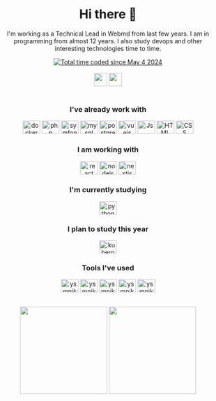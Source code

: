 <h1 align="center"> Hi there 👋 </h1> 

<p align="center">  I'm working as a Technical Lead in Webmd from last few years. I am in programming from almost 12 years. I also study devops and other interesting technologies time to time. </p>

<div align="center">
  <a href="https://wakatime.com/@38a2d40f-5cf0-4c37-9d9b-0bf9d4bdbffd"><img src="https://wakatime.com/badge/user/38a2d40f-5cf0-4c37-9d9b-0bf9d4bdbffd.svg" alt="Total time coded since May 4 2024" /></a>
</div>

<div align="center" style="display: inline_block"><br>
  <div align="center">
    <a href="https://www.linkedin.com/in/ysmnikhil/" target="_blank"> <img height="30" src="https://img.shields.io/badge/LinkedIn-%23333?style=for-the-badge&logo=linkedin&logoColor=white" target="_blank"></a>
    <a href = "https://dev.to/ysmnikhil"><img height="30" src="https://img.shields.io/badge/-Dev.to-%23333?style=for-the-badge&logo=devdotto&logoColor=white" target="_blank"></a> 
  </div>
</div>

<div align="center">
  <div style="display: inline_block"><br>
    <h3>I've already work with</h3>    
    <img alt="docker" height="30" width="40" src="https://cdn.jsdelivr.net/gh/devicons/devicon@latest/icons/docker/docker-original.svg" />
    <img alt="php" height="30" width="40" src="https://cdn.jsdelivr.net/gh/devicons/devicon@latest/icons/php/php-original.svg" />
    <img alt="symfony" height="30" width="40" src="https://cdn.jsdelivr.net/gh/devicons/devicon@latest/icons/symfony/symfony-original.svg" />
    <img alt="mysql" height="30" width="40" src="https://cdn.jsdelivr.net/gh/devicons/devicon@latest/icons/mysql/mysql-original.svg" />
    <img alt="postgresql" height="30" width="40" src="https://cdn.jsdelivr.net/gh/devicons/devicon@latest/icons/postgresql/postgresql-original.svg" />
    <img alt="vuejs" height="30" width="40" src="https://cdn.jsdelivr.net/gh/devicons/devicon@latest/icons/vuejs/vuejs-original.svg" />  
    <img alt="Js" height="30" width="40" src="https://cdn.jsdelivr.net/gh/devicons/devicon/icons/javascript/javascript-original.svg" />
    <img alt="HTML" height="30" width="40" src="https://cdn.jsdelivr.net/gh/devicons/devicon/icons/html5/html5-original.svg" />
    <img alt="CSS" height="30" width="40" src="https://cdn.jsdelivr.net/gh/devicons/devicon/icons/css3/css3-original.svg" />
  </div>

  <h3>I am working with</h3>
  <img alt="react" height="30" width="40" alt="ysmnikhil-ReactJS" height="30" width="40" src="https://cdn.jsdelivr.net/gh/devicons/devicon/icons/react/react-original.svg" />
  <img alt="nodejs" height="30" width="40" alt="ysmnikhil-NodeJS" height="30" width="40" src="https://cdn.jsdelivr.net/gh/devicons/devicon/icons/nodejs/nodejs-original.svg" />
  <img alt="nextjs" height="30" width="40" src="https://cdn.jsdelivr.net/gh/devicons/devicon@latest/icons/nextjs/nextjs-original.svg" />

  <h3>I'm currently studying</h3>  
  <img alt="python" height="30" width="40" src="https://cdn.jsdelivr.net/gh/devicons/devicon@latest/icons/python/python-original.svg" />
   
  <h3>I plan to study this year</h3>  
  <img alt="kubernetes" height="30" width="40" src="https://cdn.jsdelivr.net/gh/devicons/devicon@latest/icons/kubernetes/kubernetes-original.svg" />

  <h3>Tools I've used</h3>
  <img alt="ysmnikhil-GitHub" height="30" width="40" src="https://cdn.jsdelivr.net/gh/devicons/devicon/icons/github/github-original.svg" />
  <img alt="ysmnikhil-Git" height="30" width="40" src="https://cdn.jsdelivr.net/gh/devicons/devicon/icons/git/git-original.svg" />
  <img alt="ysmnikhil-GitLab" height="30" width="40" src="https://cdn.jsdelivr.net/gh/devicons/devicon/icons/gitlab/gitlab-original.svg" />
  <img alt="ysmnikhil-Jira" height="30" width="40" src="https://cdn.jsdelivr.net/gh/devicons/devicon/icons/jira/jira-original.svg" />
  <img alt="ysmnikhil-Notion" height="30" width="40" src="https://cdn.jsdelivr.net/gh/devicons/devicon/icons/notion/notion-original.svg" />
</div>
 
##
<div align="center" style="display: inline_block">
  <img height="200em" src="https://github-readme-stats.vercel.app/api?username=ysmnikhil&show_icons=true&theme=radical">
  <img height="200em" src="https://github-readme-stats.vercel.app/api/top-langs/?username=ysmnikhil&layout=donut&theme=radical">
</div>




